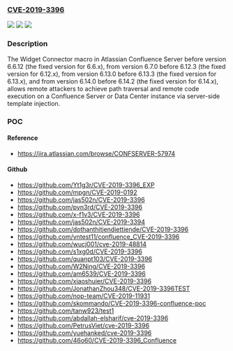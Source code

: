 ### [CVE-2019-3396](https://cve.mitre.org/cgi-bin/cvename.cgi?name=CVE-2019-3396)
![](https://img.shields.io/static/v1?label=Product&message=Confluence%20Server&color=blue)
![](https://img.shields.io/static/v1?label=Version&message=%3C%206.6.12%20&color=brighgreen)
![](https://img.shields.io/static/v1?label=Vulnerability&message=Server-Side%20Template%20Injection&color=brighgreen)

### Description

The Widget Connector macro in Atlassian Confluence Server before version 6.6.12 (the fixed version for 6.6.x), from version 6.7.0 before 6.12.3 (the fixed version for 6.12.x), from version 6.13.0 before 6.13.3 (the fixed version for 6.13.x), and from version 6.14.0 before 6.14.2 (the fixed version for 6.14.x), allows remote attackers to achieve path traversal and remote code execution on a Confluence Server or Data Center instance via server-side template injection.

### POC

#### Reference
- https://jira.atlassian.com/browse/CONFSERVER-57974

#### Github
- https://github.com/Yt1g3r/CVE-2019-3396_EXP
- https://github.com/mpgn/CVE-2019-0192
- https://github.com/jas502n/CVE-2019-3396
- https://github.com/pyn3rd/CVE-2019-3396
- https://github.com/x-f1v3/CVE-2019-3396
- https://github.com/jas502n/CVE-2019-3394
- https://github.com/dothanthitiendiettiende/CVE-2019-3396
- https://github.com/vntest11/confluence_CVE-2019-3396
- https://github.com/wucj001/cve-2019-48814
- https://github.com/s1xg0d/CVE-2019-3396
- https://github.com/quanpt103/CVE-2019-3396
- https://github.com/W2Ning/CVE-2019-3396
- https://github.com/am6539/CVE-2019-3396
- https://github.com/xiaoshuier/CVE-2019-3396
- https://github.com/JonathanZhou348/CVE-2019-3396TEST
- https://github.com/nop-team/CVE-2019-11931
- https://github.com/skommando/CVE-2019-3396-confluence-poc
- https://github.com/tanw923/test1
- https://github.com/abdallah-elsharif/cve-2019-3396
- https://github.com/PetrusViet/cve-2019-3396
- https://github.com/yuehanked/cve-2019-3396
- https://github.com/46o60/CVE-2019-3396_Confluence

